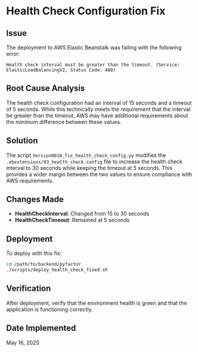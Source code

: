 # Health Check Configuration Fix

## Issue
The deployment to AWS Elastic Beanstalk was failing with the following error:
```
Health check interval must be greater than the timeout. (Service: ElasticLoadBalancingV2, Status Code: 400)
```

## Root Cause Analysis
The health check configuration had an interval of 15 seconds and a timeout of 5 seconds. 
While this technically meets the requirement that the interval be greater than the timeout,
AWS may have additional requirements about the minimum difference between these values.

## Solution
The script `Version0018_fix_health_check_config.py` modifies the `.ebextensions/03_health_check.config` file
to increase the health check interval to 30 seconds while keeping the timeout at 5 seconds.
This provides a wider margin between the two values to ensure compliance with AWS requirements.

## Changes Made
- **HealthCheckInterval**: Changed from 15 to 30 seconds
- **HealthCheckTimeout**: Remained at 5 seconds

## Deployment
To deploy with this fix:
```bash
cd /path/to/backend/pyfactor
./scripts/deploy_health_check_fixed.sh
```

## Verification
After deployment, verify that the environment health is green and that the application is functioning correctly.

## Date Implemented
May 16, 2025
